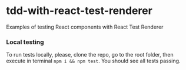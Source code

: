 # tdd-with-react-test-renderer
Examples of testing React components with React Test Renderer

### Local testing

To run tests locally, please, clone the repo, go to the root folder, then execute in terminal `npm i && npm test`. You should see all tests passing. 
